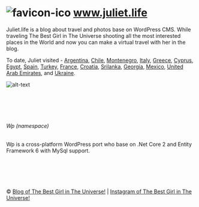 ![favicon-ico] www.juliet.life
=======

Juliet.life is a blog about travel and photos base on WordPress CMS. While traveling The Best Girl in The Universe shooting all the most interested places in the World and now you can make a virtual travel with her in the blog.

To date, Juliet visited -
[Argentina](http://juliet.life/argentina/),
[Chile](http://juliet.life/chile/),
[Montenegro](http://juliet.life/montenegro/),
[Italy](http://juliet.life/italy/), 
[Greece](http://juliet.life/greece/), 
[Cyprus](http://juliet.life/cyprus/), 
[Egypt](http://juliet.life/egypt/), 
[Spain](http://juliet.life/spain/), 
[Turkey](http://juliet.life/turkey/), 
[France](http://juliet.life/france/), 
[Croatia](http://juliet.life/croatia/), 
[Srilanka](http://juliet.life/sri-lanka/), 
[Georgia](http://juliet.life/georgia/), 
[Mexico](http://juliet.life/mexico/), 
[United Arab Emirates](http://juliet.life/uae/), and 
[Ukraine](http://juliet.life/ukraine/).

![alt-text][screenshot-png]

&nbsp;
============

###### Wp (namespace)
Wp is a cross-platform WordPress port who base on .Net Core 2 and Entity Framework 6 with MySql support. 

&nbsp;
============
&copy; [Blog of The Best Girl in The Universe!](http://www.juliet.life/) | [Instagram of The Best Girl in The Universe!](https://instagram.com/_www.juliet.life_/)


[favicon-ico]: https://raw.github.com/metlinskyi/www.juliet.life/master/favicon.ico
[screenshot-png]: https://raw.github.com/metlinskyi/www.juliet.life/master/screenshot.png "The WordPress blog about travel and photos"